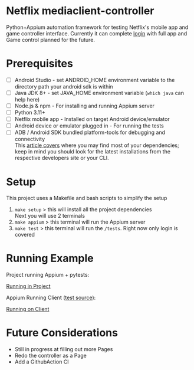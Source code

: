 # Netflix mediaclient-controller
Python+Appium automation framework for testing Netflix's mobile app and game controller interface. Currently it can complete [login](https://github.com/withtwolz/mediaclient-controller/?tab=readme-ov-file#examples) with full app and Game control planned for the future.  

# Prerequisites
- [ ] Android Studio - set ANDROID_HOME environment variable to the directory path your android sdk is within
- [ ] Java JDK 8+ - set JAVA_HOME environment variable (`which java` can help here)
- [ ] Node.js & npm - For installing and running Appium server 
- [ ] Python 3.11+
- [ ] Netflix mobile app - Installed on target Android device/emulator
- [ ] Android device or emulator plugged in - For running the tests
- [ ] ADB / Android SDK bundled platform-tools for debugging and connectivity  
This [article covers](https://swtestacademy.com/how-to-install-appium-on-mac/) where you may find most of your dependencies; keep in mind you should look for the latest installations from the respective developers site or your CLI.

# Setup
This project uses a Makefile and bash scripts to simplify the setup  
1. `make setup` > this will install all the project dependencies  
Next you will use 2 terminals
2. `make appium` > this terminal will run the Appium server
3. `make test` > this terminal will run the `/tests`. Right now only login is covered

# Running Example

Project running Appium + pytests:  

[Running in Project](https://github.com/user-attachments/assets/e62b523b-4a22-46e3-9051-38cc6ec5b47e)  

Appium Running Client ([test source](https://github.com/withtwolz/mediaclient-controller/blob/main/tests/test_controller.py)):  

[Running on Client](https://github.com/user-attachments/assets/7083ad60-0690-4981-a034-a30772d066f4)  


# Future Considerations
- Still in progress at filling out more Pages
- Redo the controller as a Page
- Add a GithubAction CI
